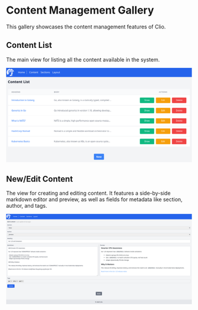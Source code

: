 # Content Management Gallery

This gallery showcases the content management features of Clio.

## Content List

The main view for listing all the content available in the system.

![Content List](../img/list-content.png)

## New/Edit Content

The view for creating and editing content. It features a side-by-side markdown editor and preview, as well as fields for metadata like section, author, and tags.

![New/Edit Content](../img/new-content.png)
